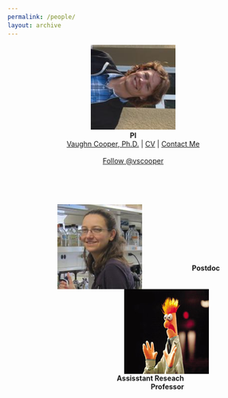 ```yaml
---
permalink: /people/
layout: archive
---
```

<html>

  <style>
      .leftindent { margin-left: 150px; }
      .rightindent { margin-right: 150px; text-align: right;}
  </style>
  
  <p align="center">
    <img src="/images/CooperHeadshot.jpeg" />
    <br>
    <b>PI</b>
    <br>
    <a href="/people/VaughnCooper/">Vaughn Cooper, Ph.D.</a> |
    <a href="/cooper-bio">CV</a> |
    <a href="mailto:vaughn.cooper@pitt.edu">Contact Me</a><br><br>
    <a href="https://twitter.com/vscooper" class="twitter-follow-button" data-show-count="false">Follow @vscooper</a><script asyncsrc="//platform.twitter.com/widgets.js" charset="utf-8"></script>
  </p>
  <br><br><br>


  <p>
    <img src="/images/turner.jpeg.jpg" align="left" hspace="100">
    <img src="/images/beakerhands.jpg" align="right" hspace="100">
  </p>
  <br><br><br><br><br><br><br>

  <body> 
    <div class="leftindent"><b>Postdoc</b><div class="rightindent"><b>Assisstant Reseach Professor</b></div></div>
  </body>
  
</html>
